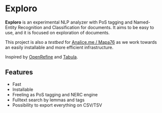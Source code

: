 Exploro
=======

**Exploro** is an experimental NLP analyzer with PoS tagging and Named-Entity
Recognition and Classification for documents.  It aims to be easy to use, and
it is focused on exploration of documents.

This project is also a *testbed* for [Analice.me /
Mapa76](https://github.com/hhba/mapa76) as we work towards an easily
installable and more efficient infrastructure.

Inspired by [OpenRefine](https://github.com/OpenRefine/OpenRefine) and
[Tabula](https://github.com/jazzido/tabula).

## Features ##
  * Fast
  * Installable
  * Freeling as PoS tagging and NERC engine
  * Fulltext search by lemmas and tags
  * Possibility to export everything on CSV/TSV
